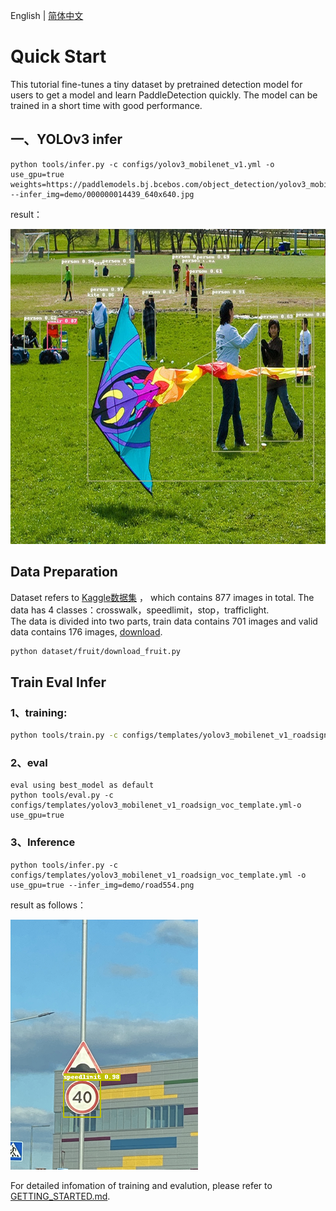 English | [简体中文](QUICK_STARTED_cn.md)

# Quick Start

This tutorial fine-tunes a tiny dataset by pretrained detection model for users to get a model and learn PaddleDetection quickly. The model can be trained in a short time with good performance.

## 一、YOLOv3 infer
```
python tools/infer.py -c configs/yolov3_mobilenet_v1.yml -o use_gpu=true weights=https://paddlemodels.bj.bcebos.com/object_detection/yolov3_mobilenet_v1.tar --infer_img=demo/000000014439_640x640.jpg
```
result：

![](../images/000000014439_640x640.jpg)

## Data Preparation

Dataset refers to [Kaggle数据集](https://www.kaggle.com/andrewmvd/road-sign-detection) ， which contains 877 images in total. The data has 4 classes：crosswalk，speedlimit，stop，trafficlight.  
The data is divided into two parts, train data contains 701 images and valid data contains 176 images, [download](https://paddlemodels.bj.bcebos.com/object_detection/roadsign_voc.tar).

```bash
python dataset/fruit/download_fruit.py
```

## Train Eval Infer

### 1、training:

```bash this will take about 1 hour on CPU, 5 min on 1080Ti GPU.
python tools/train.py -c configs/templates/yolov3_mobilenet_v1_roadsign_voc_template.yml --eval -o use_gpu=true
```


### 2、eval
```
eval using best_model as default
python tools/eval.py -c configs/templates/yolov3_mobilenet_v1_roadsign_voc_template.yml-o use_gpu=true
```


### 3、Inference
```
python tools/infer.py -c configs/templates/yolov3_mobilenet_v1_roadsign_voc_template.yml -o use_gpu=true --infer_img=demo/road554.png
```

result as follows：

![](../images/road554.png)

For detailed infomation of training and evalution, please refer to [GETTING_STARTED.md](GETTING_STARTED.md).
